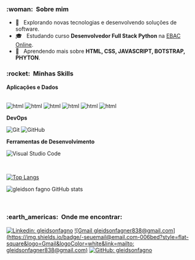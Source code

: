 
<h3> :woman: &nbsp;Sobre mim </h3>

- 🤔 &nbsp; Explorando novas tecnologias e desenvolvendo soluções de software.
- 🎓 &nbsp; Estudando curso **Desenvolvedor Full Stack Python** na <a href="https://ebaconline.com.br/">EBAC Online</a>.
- 🌱 &nbsp; Aprendendo mais sobre **HTML, CSS, JAVASCRIPT, BOTSTRAP, PHYTON**.

<h3> :rocket: &nbsp;Minhas Skills </h3>

**Aplicações e Dados**

 <br><img  align="center" alt="html"  src="https://img.shields.io/badge/HTML5-E34F26?style=for-the-badge&logo=html5&logoColor=white">
 <img  align="center" alt="html"  src="https://img.shields.io/badge/CSS3-1572B6?style=for-the-badge&logo=css3&logoColor=white">
 <img  align="center" alt="html"  src="https://img.shields.io/badge/Python-14354C?style=for-the-badge&logo=python&logoColor=white">
 <img  align="center" alt="html"  src="https://img.shields.io/badge/Bootstrap-563D7C?style=for-the-badge&logo=bootstrap&logoColor=white">
 <img  align="center" alt="html"  src="https://img.shields.io/badge/jQuery-0769AD?style=for-the-badge&logo=jquery&logoColor=white">
 <img  align="center" alt="html"  src="https://img.shields.io/badge/JavaScript-F7DF1E?style=for-the-badge&logo=javascript&logoColor=black">

**DevOps**

  ![Git](https://img.shields.io/badge/-Git-333333?style=flat&logo=git)
  ![GitHub](https://img.shields.io/badge/-GitHub-333333?style=flat&logo=github)

**Ferramentas de Desenvolvimento**

  ![Visual Studio Code](https://img.shields.io/badge/-Visual%20Studio%20Code-333333?style=flat&logo=visual-studio-code&logoColor=007ACC)

<br/>

[![Top Langs](https://github-readme-stats.vercel.app/api/top-langs/?username=gleidsonfagno)](https://github.com/anuraghazra/github-readme-stats)
 
![gleidson fagno GitHub stats](https://github-readme-stats.vercel.app/api?username=gleidsonfagno&show_icons=true&theme=gruvbox)


<br/>

<h3> :earth_americas: &nbsp;Onde me encontrar: </h3> 

[![Linkedin: gleidsonfagno](https://img.shields.io/badge/-gleidsonfagno-blue?style=flat-square&logo=Linkedin&logoColor=white&link=LINK-DO-SEU-LINKEDIN)](https://www.linkedin.com/in/gleidson-fagno-1510a91ab)
[![Gmail gleidsonfagner838@gmail.com](https://img.shields.io/badge/-seuemail@email.com-006bed?style=flat-square&logo=Gmail&logoColor=white&link=mailto: gleidsonfagner838@gmail.com)](mailto:SEU-EMAIL)
[![GitHub: gleidsonfagno]( https://img.shields.io/github/followers/VanessaSwerts?label=follow&style=social)](https://github.com/gleidsonfagno)
